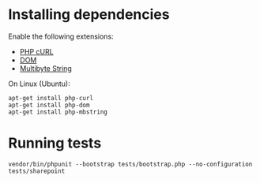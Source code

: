 # Installing dependencies

Enable the following extensions:
- [PHP cURL](https://www.php.net/manual/en/book.curl.php) 
- [DOM](https://www.php.net/manual/en/book.dom.php)
- [Multibyte String](https://www.php.net/manual/en/book.mbstring.php)

On Linux (Ubuntu): 

```
apt-get install php-curl
apt-get install php-dom
apt-get install php-mbstring
```

# Running tests


```
vendor/bin/phpunit --bootstrap tests/bootstrap.php --no-configuration tests/sharepoint
```
